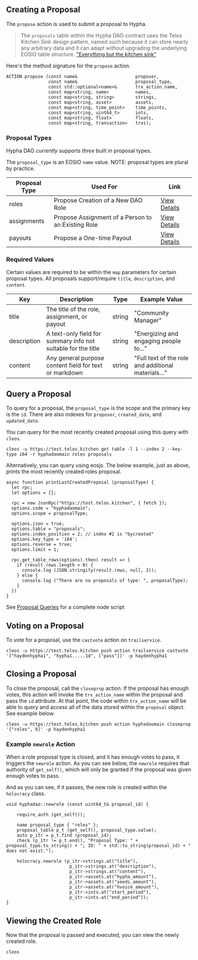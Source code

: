 ## Creating a Proposal
The ```propose``` action is used to submit a proposal to Hypha. 

> The ```proposals``` table within the Hypha DAO contract uses the Telos Kitchen Sink design pattern, named such because it can store nearly any arbitrary data and it can adapt without upgrading the underlying EOSIO table structure.  ["Everything but the kitchen sink"](https://idioms.thefreedictionary.com/everything+but+the+kitchen+sink)

Here's the method signature for the ```propose``` action.
```
ACTION propose (const name&                		 proposer, 
                const name&                      proposal_type,
                const std::optional<name>&       trx_action_name,
                const map<string, name> 		 names,
                const map<string, string>        strings,
                const map<string, asset>         assets,
                const map<string, time_point>    time_points,
                const map<string, uint64_t>      ints,
                const map<string, float>         floats,
                const map<string, transaction>   trxs);

```

### Proposal Types
Hypha DAO *currently* supports *three* built in proposal types.

The ```proposal_type``` is an EOSIO ```name``` value. NOTE: proposal types are plural by practice.

Proposal Type   | Used For                                                   | Link
--------------- | ------------------------------------------------------------- | ------
roles           | Propose Creation of a New DAO Role                 | [View Details](proposals/roles.md)
assignments     | Propose Assignment of a Person to an Existing Role | [View Details](proposals/assignments.md)
payouts         | Propose a One-time Payout                 | [View Details](proposals/payouts.md)

### Required Values
Certain values are required to be within the ```map``` parameters for certain proposal types.   All proposals support/require ```title```, ```description```, and ```content```.  

Key         | Description                                                   | Type      | Example Value
----------- | ------------------------------------------------------------- | --------- | ------------------
title       | The title of the role, assignment, or payout                  | string    | "Community Manager"
description | A text-only field for summary info not suitable for the title | string    | "Energizing and engaging people to..."
content     | Any general purpose content field for text or markdown        | string    | "Full text of the role and additional materials..."


## Query a Proposal
To query for a proposal, the ```proposal_type``` is the scope and the primary key is the ```id```.  There are also indexes for ```proposer```, ```created_date```, and ```updated_date```.

You can query for the most recently created proposal using this query with ```cleos```.
```
cleos -u https://test.telos.kitchen get table -l 1 --index 2 --key-type i64 -r hyphadaomain roles proposals
```

Alternatively, you can query using eosjs. The below example, just as above, prints the most recently created roles proposal.
```
async function printLastCreatedProposal (proposalType) {
  let rpc;
  let options = {};

  rpc = new JsonRpc("https://test.telos.kitchen", { fetch });
  options.code = "hyphadaomain";
  options.scope = proposalType; 

  options.json = true;
  options.table = "proposals";
  options.index_position = 2; // index #2 is "bycreated"
  options.key_type = 'i64';
  options.reverse = true;
  options.limit = 1;
  
  rpc.get_table_rows(options).then( result => {
    if (result.rows.length > 0) {
      console.log (JSON.stringify(result.rows, null, 2));
    } else {
      console.log ("There are no proposals of type: ", proposalType);
    }
  })
}
```
See [Proposal Queries](proposals/eosjs-queries.md) for a complete node script


## Voting on a Proposal
To vote for a proposal, use the ```castvote``` action on ```trailservice```.

```
cleos -u https://test.telos.kitchen push action trailservice castvote '["haydenhypha1", "hypha1.....1d", ["pass"]]' -p haydenhypha1
```

## Closing a Proposal
To close the proposal, call the ```closeprop``` action.  If the proposal has enough votes, this action will invoke the ```trx_action_name``` within the proposal and pass the ```id``` attribute.  At that point, the code within ```trx_action_name``` will be able to query and access all of the data stored within the ```proposal``` object. See example below. 

```
cleos -u https://test.telos.kitchen push action hyphadaomain closeprop '["roles", 0]' -p haydenhypha1
```

### Example ```newrole``` Action
When a role proposal type is closed, and it has enough votes to pass, it triggers the ```newrole``` action.  As you can see below, the ```newrole``` requires that authority of ```get_self()```, which will only be granted if the proposal was given enough votes to pass.  

And as you can see, if it passes, the new role is created within the ```holocracy``` class.

```
void hyphadao::newrole (const uint64_t& proposal_id) {

   	require_auth (get_self());

	name proposal_type { "roles" };
	proposal_table p_t (get_self(), proposal_type.value);
	auto p_itr = p_t.find (proposal_id);
	check (p_itr != p_t.end(), "Proposal Type: " + proposal_type.to_string() + "; ID: " + std::to_string(proposal_id) + " does not exist.");

	holocracy.newrole (p_itr->strings.at("title"),
						p_itr->strings.at("description"),
						p_itr->strings.at("content"),
						p_itr->assets.at("hypha_amount"),
						p_itr->assets.at("seeds_amount"),
						p_itr->assets.at("hvoice_amount"),
						p_itr->ints.at("start_period"),
						p_itr->ints.at("end_period"));
}
```

## Viewing the Created Role
Now that the proposal is passed and executed, you can view the newly created role.

```
cleos 